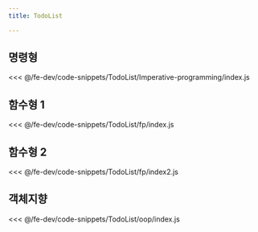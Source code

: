 ```yaml
---
title: TodoList

---
```


## 명령형
<<< @/fe-dev/code-snippets/TodoList/Imperative-programming/index.js

## 함수형 1
<<< @/fe-dev/code-snippets/TodoList/fp/index.js

## 함수형 2
<<< @/fe-dev/code-snippets/TodoList/fp/index2.js

## 객체지향
<<< @/fe-dev/code-snippets/TodoList/oop/index.js

